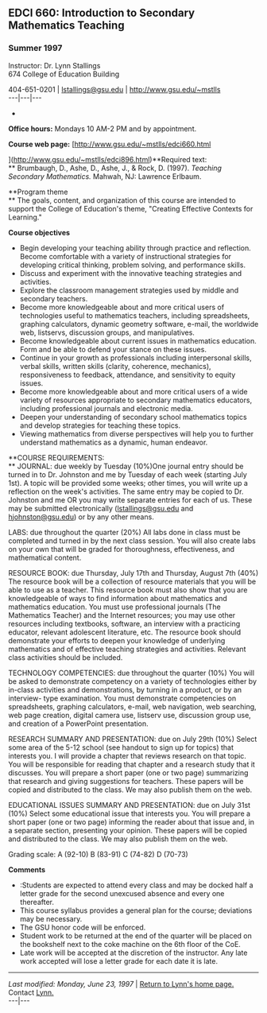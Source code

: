## EDCI 660: Introduction to Secondary Mathematics Teaching

### Summer 1997

Instructor: Dr. Lynn Stallings  
674 College of Education Building

404-651-0201 | [lstallings@gsu.edu](mailto:lstallings@gsu.edu) |
<http://www.gsu.edu/~mstlls>  
---|---|---  
  
  *   
**Office hours:** Mondays 10 AM-2 PM and by appointment.  
  
**Course web page:** [http://www.gsu.edu/~mstlls/edci660.html  
  
](http://www.gsu.edu/~mstlls/edci896.html)**Required text:  
** Brumbaugh, D., Ashe, D., Ashe, J., & Rock, D. (1997). _Teaching Secondary
Mathematics._ Mahwah, NJ: Lawrence Erlbaum.  
  
**Program theme  
** The goals, content, and organization of this course are intended to support
the College of Education's theme, "Creating Effective Contexts for Learning."  
  
**Course objectives**

  * Begin developing your teaching ability through practice and reflection. Become comfortable with a variety of instructional strategies for developing critical thinking, problem solving, and performance skills.
  * Discuss and experiment with the innovative teaching strategies and activities.
  * Explore the classroom management strategies used by middle and secondary teachers.
  * Become more knowledgeable about and more critical users of technologies useful to mathematics teachers, including spreadsheets, graphing calculators, dynamic geometry software, e-mail, the worldwide web, listservs, discussion groups, and manipulatives.
  * Become knowledgeable about current issues in mathematics education. Form and be able to defend your stance on these issues.
  * Continue in your growth as professionals including interpersonal skills, verbal skills, written skills (clarity, coherence, mechanics), responsiveness to feedback, attendance, and sensitivity to equity issues.
  * Become more knowledgeable about and more critical users of a wide variety of resources appropriate to secondary mathematics educators, including professional journals and electronic media.
  * Deepen your understanding of secondary school mathematics topics and develop strategies for teaching these topics.
  * Viewing mathematics from diverse perspectives will help you to further understand mathematics as a dynamic, human endeavor. 

  
**COURSE REQUIREMENTS:  
** JOURNAL: due weekly by Tuesday (10%)One journal entry should be turned in
to Dr. Johnston and me by Tuesday of each week (starting July 1st). A topic
will be provided some weeks; other times, you will write up a reflection on
the week's activities. The same entry may be copied to Dr. Johnston and me OR
you may write separate entries for each of us. These may be submitted
electronically (lstallings@gsu.edu and hjohnston@gsu.edu) or by any other
means.

LABS: due throughout the quarter (20%) All labs done in class must be
completed and turned in by the next class session. You will also create labs
on your own that will be graded for thoroughness, effectiveness, and
mathematical content.

RESOURCE BOOK: due Thursday, July 17th and Thursday, August 7th (40%) The
resource book will be a collection of resource materials that you will be able
to use as a teacher. This resource book must also show that you are
knowledgeable of ways to find information about mathematics and mathematics
education. You must use professional journals (The Mathematics Teacher) and
the Internet resources; you may use other resources including textbooks,
software, an interview with a practicing educator, relevant adolescent
literature, etc. The resource book should demonstrate your efforts to deepen
your knowledge of underlying mathematics and of effective teaching strategies
and activities. Relevant class activities should be included.

TECHNOLOGY COMPETENCIES: due throughout the quarter (10%) You will be asked to
demonstrate competency on a variety of technologies either by in-class
activities and demonstrations, by turning in a product, or by an interview-
type examination. You must demonstrate competencies on spreadsheets, graphing
calculators, e-mail, web navigation, web searching, web page creation, digital
camera use, listserv use, discussion group use, and creation of a PowerPoint
presentation.

RESEARCH SUMMARY AND PRESENTATION: due on July 29th (10%) Select some area of
the 5-12 school (see handout to sign up for topics) that interests you. I will
provide a chapter that reviews research on that topic. You will be responsible
for reading that chapter and a research study that it discusses. You will
prepare a short paper (one or two page) summarizing that research and giving
suggestions for teachers. These papers will be copied and distributed to the
class. We may also publish them on the web.

EDUCATIONAL ISSUES SUMMARY AND PRESENTATION: due on July 31st (10%) Select
some educational issue that interests you. You will prepare a short paper (one
or two page) informing the reader about that issue and, in a separate section,
presenting your opinion. These papers will be copied and distributed to the
class. We may also publish them on the web.

Grading scale: A (92-10) B (83-91) C (74-82) D (70-73)

**Comments**

  * :Students are expected to attend every class and may be docked half a letter grade for the second unexcused absence and every one thereafter.
  * This course syllabus provides a general plan for the course; deviations may be necessary.
  * The GSU honor code will be enforced.
  * Student work to be returned at the end of the quarter will be placed on the bookshelf next to the coke machine on the 6th floor of the CoE.
  * Late work will be accepted at the discretion of the instructor. Any late work accepted will lose a letter grade for each date it is late.

  
  

* * *

_Last modified: Monday, June 23, 1997_ | [Return to Lynn's home page.  
](http://www2.gsu.edu/~mstlls)Contact [Lynn.
](http://www2.gsu.edu/~mstlls/contact.html)  
---|---

